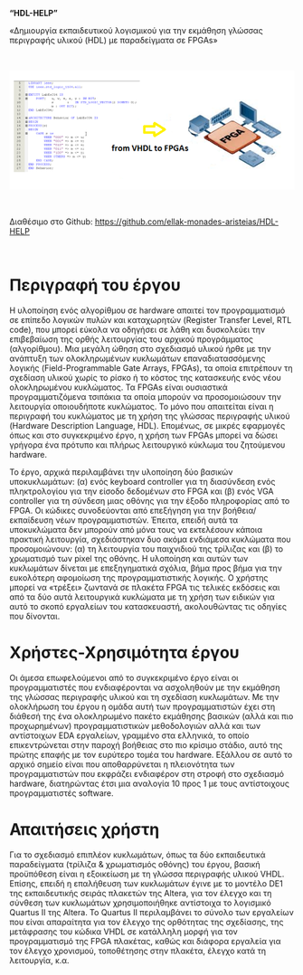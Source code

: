 **“HDL-HELP”**

«Δημιουργία εκπαιδευτικού λογισμικού για την εκμάθηση γλώσσας περιγραφής υλικού
(HDL) με παραδείγματα σε FPGAs»

 

![](<TE_image.png>)

 

Διαθέσιμο στο Github: <https://github.com/ellak-monades-aristeias/HDL-HELP>

 

Περιγραφή του έργου
===================

Η υλοποίηση ενός αλγορίθμου σε hardware απαιτεί τον προγραμματισμό σε επίπεδο
λογικών πυλών και καταχωρητών (Register Transfer Level, RTL code), που μπορεί
εύκολα να οδηγήσει σε λάθη και δυσκολεύει την επιβεβαίωση της ορθής λειτουργίας
του αρχικού προγράμματος (αλγορίθμου). Μια μεγάλη ώθηση στο σχεδιασμό υλικού
ήρθε με την ανάπτυξη των ολοκληρωμένων κυκλωμάτων επαναδιατασσόμενης λογικής
(Field-Programmable Gate Arrays, FPGAs), τα οποία επιτρέπουν τη σχεδίαση υλικού
χωρίς το ρίσκο ή το κόστος της κατασκευής ενός νέου ολοκληρωμένου κυκλώματος. Τα
FPGAs είναι ουσιαστικά προγραμματιζόμενα τσιπάκια τα οποία μπορούν να
προσομοιώσουν την λειτουργία οποιουδήποτε κυκλώματος. Το μόνο που απαιτείται
είναι η περιγραφή του κυκλώματος με τη χρήση της γλώσσας περιγραφής υλικού
(Hardware Description Language, HDL). Επομένως, σε μικρές εφαρμογές όπως και στο
συγκεκριμένο έργο, η χρήση των FPGAs μπορεί να δώσει γρήγορα ένα πρότυπο και
πλήρως λειτουργικό κύκλωμα του ζητούμενου hardware.

Το έργο, αρχικά περιλαμβάνει την υλοποίηση δύο βασικών υποκυκλωμάτων: (α) ενός
keyboard controller για τη διασύνδεση ενός πληκτρολογίου για την είσοδο
δεδομένων στο FPGA και (β) ενός VGA controller για τη σύνδεση μιας οθόνης για
την έξοδο πληροφορίας από το FPGA. Οι κώδικες συνοδεύονται από επεξήγηση για την
βοήθεια/εκπαίδευση νέων προγραμματιστών. Έπειτα, επειδή αυτά τα υποκυκλώματα δεν
μπορούν από μόνα τους να εκτελέσουν κάποια πρακτική λειτουργία, σχεδιάστηκαν δυο
ακόμα ενδιάμεσα κυκλώματα που προσομοιώνουν: (α) τη λειτουργία του παιχνιδιού
της τρίλιζας και (β) το χρωματισμό των pixel της οθόνης. Η υλοποίηση και αυτών
των κυκλωμάτων δίνεται με επεξηγηματικά σχόλια, βήμα προς βήμα για την
ευκολότερη αφομοίωση της προγραμματιστικής λογικής. Ο χρήστης μπορεί να «τρέξει»
ζωντανά σε πλακέτα FPGA τις τελικές εκδόσεις και από τα δύο αυτά λειτουργικά
κυκλώματα με τη χρήση των ειδικών για αυτό το σκοπό εργαλείων του κατασκευαστή,
ακολουθώντας τις οδηγίες που δίνονται.

Χρήστες-Χρησιμότητα έργου
=========================

Οι άμεσα επωφελούμενοι από το συγκεκριμένο έργο είναι οι προγραμματιστές που
ενδιαφέρονται να ασχοληθούν με την εκμάθηση της γλώσσας περιγραφής υλικού και τη
σχεδίαση κυκλωμάτων. Με την ολοκλήρωση του έργου η ομάδα αυτή των
προγραμματιστών έχει στη διάθεσή της ένα ολοκληρωμένο πακέτο εκμάθησης βασικών
(αλλά και πιο προχωρημένων) προγραμματιστικών μεθοδολογιών αλλά και των
αντίστοιχων EDA εργαλείων, γραμμένο στα ελληνικά, το οποίο επικεντρώνεται στην
παροχή βοήθειας στο πιο κρίσιμο στάδιο, αυτό της πρώτης επαφής με τον ευρύτερο
τομέα του hardware. Εξάλλου σε αυτό το αρχικό σημείο είναι που αποθαρρύνεται η
πλειονότητα των προγραμματιστών που εκφράζει ενδιαφέρον στη στροφή στο σχεδιασμό
hardware, διατηρώντας έτσι μια αναλογία 10 προς 1 με τους αντίστοιχους
προγραμματιστές software.

Απαιτήσεις χρήστη
=================

Για το σχεδιασμό επιπλέον κυκλωμάτων, όπως τα δύο εκπαιδευτικά παραδείγματα
(τρίλιζα & χρωματισμός οθόνης) του έργου, βασική προϋπόθεση είναι η εξοικείωση
με τη γλώσσα περιγραφής υλικού VHDL. Επίσης, επειδή η επαλήθευση των κυκλωμάτων
έγινε με το μοντέλο DE1 της εκπαιδευτικής σειράς πλακετών της Altera, για τον
έλεγχο και τη σύνθεση των κυκλωμάτων χρησιμοποιήθηκε αντίστοιχα το λογισμικό
Quartus II της Altera. Το Quartus II περιλαμβάνει το σύνολο των εργαλείων που
είναι απαραίτητα για τον έλεγχο της ορθότητας της σχεδίασης, της μετάφρασης του
κώδικα VHDL σε κατάλληλη μορφή για τον προγραμματισμό της FPGA πλακέτας, καθώς
και διάφορα εργαλεία για τον έλεγχο χρονισμού, τοποθέτησης στην πλακέτα, έλεγχο
κατά τη λειτουργία, κ.α.
